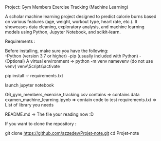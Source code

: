 Project: Gym Members Exercise Tracking (Machine Learning)

A scholar machine learning project designed to predict calorie burns based on various features (age, weight, workout type, heart rate, etc.).
It showcases data cleaning, exploratory analysis, and machine learning models using Python, Jupyter Notebook, and scikit-learn.


Requirements :

Before installing, make sure you have the following:  
  -Python (version 3.7 or higher)
  -pip (usually included with Python)
  -(Optional) A virtual environment  => python -m venv namevenv (do not use venv)
                                        venv\Scripts\activate

pip install -r requirements.txt

launch jupyter notebook

G6_gym_members_exercise_tracking.csv contains => contains data
examen_machine_learning.ipynb => contain code to test
requirements.txt => List of library you needs

README.md => The file your reading now :D

If you want to clone the repository :

git clone https://github.com/azzedev/Projet-note.git
cd Projet-note



